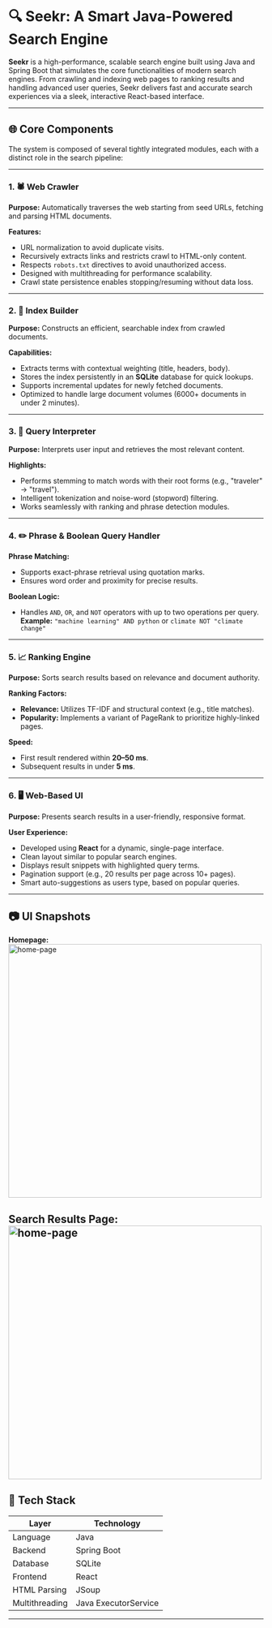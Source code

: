 # 🔍 Seekr: A Smart Java-Powered Search Engine  
**Seekr** is a high-performance, scalable search engine built using Java and Spring Boot that simulates the core functionalities of modern search engines. From crawling and indexing web pages to ranking results and handling advanced user queries, Seekr delivers fast and accurate search experiences via a sleek, interactive React-based interface.

---

## 🌐 Core Components  
The system is composed of several tightly integrated modules, each with a distinct role in the search pipeline:

---

### 1. 🕷️ Web Crawler  
**Purpose:** Automatically traverses the web starting from seed URLs, fetching and parsing HTML documents.

**Features:**
- URL normalization to avoid duplicate visits.
- Recursively extracts links and restricts crawl to HTML-only content.
- Respects `robots.txt` directives to avoid unauthorized access.
- Designed with multithreading for performance scalability.
- Crawl state persistence enables stopping/resuming without data loss.

---

### 2. 📖 Index Builder  
**Purpose:** Constructs an efficient, searchable index from crawled documents.

**Capabilities:**
- Extracts terms with contextual weighting (title, headers, body).
- Stores the index persistently in an **SQLite** database for quick lookups.
- Supports incremental updates for newly fetched documents.
- Optimized to handle large document volumes (6000+ documents in under 2 minutes).

---

### 3. 🧠 Query Interpreter  
**Purpose:** Interprets user input and retrieves the most relevant content.

**Highlights:**
- Performs stemming to match words with their root forms (e.g., "traveler" → "travel").
- Intelligent tokenization and noise-word (stopword) filtering.
- Works seamlessly with ranking and phrase detection modules.

---

### 4. ✏️ Phrase & Boolean Query Handler  
**Phrase Matching:**
- Supports exact-phrase retrieval using quotation marks.
- Ensures word order and proximity for precise results.

**Boolean Logic:**
- Handles `AND`, `OR`, and `NOT` operators with up to two operations per query.  
  **Example:** `"machine learning" AND python` or `climate NOT "climate change"`

---

### 5. 📈 Ranking Engine  
**Purpose:** Sorts search results based on relevance and document authority.

**Ranking Factors:**
- **Relevance:** Utilizes TF-IDF and structural context (e.g., title matches).
- **Popularity:** Implements a variant of PageRank to prioritize highly-linked pages.

**Speed:**
- First result rendered within **20–50 ms**.
- Subsequent results in under **5 ms**.

---

### 6. 🖥️ Web-Based UI  
**Purpose:** Presents search results in a user-friendly, responsive format.

**User Experience:**
- Developed using **React** for a dynamic, single-page interface.
- Clean layout similar to popular search engines.
- Displays result snippets with highlighted query terms.
- Pagination support (e.g., 20 results per page across 10+ pages).
- Smart auto-suggestions as users type, based on popular queries.

---

## 📷 UI Snapshots  
**Homepage:**  
<img src="https://github.com/shady-2004/Seekr/blob/main/readme-assets/home.png" height = "500"  alt="home-page" />

**Search Results Page:**
<img src="https://github.com/shady-2004/Seekr/blob/main/readme-assets/results.png" height = "500"  alt="home-page" />
---

## 🚀 Tech Stack  

| Layer       | Technology             |
|------------|-------------------------|
| Language    | Java                   |
| Backend     | Spring Boot            |
| Database    | SQLite                 |
| Frontend    | React                  |
| HTML Parsing| JSoup                  |
| Multithreading | Java ExecutorService |

---

